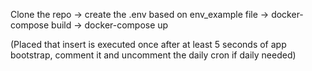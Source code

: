 Clone the repo -> create the .env based on env_example file -> docker-compose build -> docker-compose up

(Placed that insert is executed once after at least 5 seconds of app bootstrap, comment it and uncomment the daily cron if daily needed)